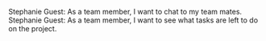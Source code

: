 Stephanie Guest: As a team member, I want to chat to my team mates.
Stephanie Guest: As a team member, I want to see what tasks are left to do on the project.

